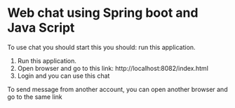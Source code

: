 <h1>Web chat using Spring boot and Java Script</h1>

To use chat you should start this you should: run this application.

1. Run this application.
2. Open browser and go to this link: http://localhost:8082/index.html
3. Login and you can use this chat

To send message from another account, you can open another browser and go to the same link 